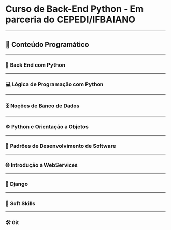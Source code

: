 # Curso de Back-End Python - Em parceria do CEPEDI/IFBAIANO

---

## 📌 Conteúdo Programático

---

### 🐍 Back End com Python


---

### 💻 Lógica de Programação com Python


---

### 🗄️ Noções de Banco de Dados

---

### ⚙️ Python e Orientação a Objetos


---

### 📐 Padrões de Desenvolvimento de Software


---

### 🌐 Introdução a WebServices


---

### 🚀 Django


---

### 🤝 Soft Skills


---

### 🛠️ Git

